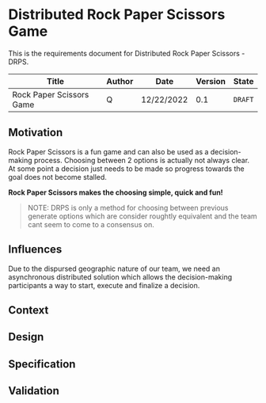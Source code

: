 # Distributed Rock Paper Scissors Game

This is the requirements document for Distributed Rock Paper Scissors - DRPS.

| Title | Author | Date | Version | State |
|-------|--------|------|-------|------|
| Rock Paper Scissors Game | Q | 12/22/2022 | 0.1 | `DRAFT` |

## Motivation

Rock Paper Scissors is a fun game and can also be used as a decision-making process. Choosing between 2 options is actually not always clear. At some point a decision just needs to be made so progress towards the goal does not become stalled.

**Rock Paper Scissors makes the choosing simple, quick and fun!**

> NOTE: DRPS is only a method for choosing between previous generate options which are consider roughtly equivalent and the team cant seem to come to a consensus on.

## Influences

Due to the dispursed geographic nature of our team, we need an asynchronous distributed solution which allows the decision-making participants a way to start, execute and finalize a decision.


## Context

## Design

## Specification

## Validation